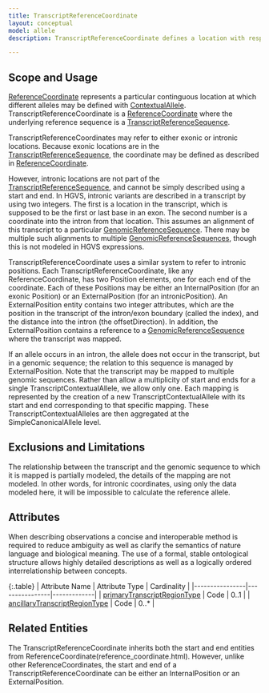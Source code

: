 ```yaml
---
title: TranscriptReferenceCoordinate
layout: conceptual
model: allele
description: TranscriptReferenceCoordinate defines a location with respect to a <a href="../reference_sequence/transcript_reference_sequence.html">TranscriptReferenceSequence</a>.  A TranscriptReferenceCoordinate can be defined for both exonic positions, which are part of the transcript, and intronic positions, which are not.

---
```


Scope and Usage
---------------

[ReferenceCoordinate](reference_coordinate.html) represents a particular continguous location at which different alleles may be defined with [ContextualAllele](contextual_allele.html).  TranscriptReferenceCoordinate is a [ReferenceCoordinate](reference_coordinate.html) where the underlying reference sequence is a [TranscriptReferenceSequence](../reference_sequence/transcript_reference_sequence.html).

TranscriptReferenceCoordinates may refer to either exonic or intronic locations. Because exonic locations are in the [TranscriptReferenceSequence](../reference_sequence/transcript_reference_sequence.html), the coordinate may be defined as described in [ReferenceCoordinate](reference_coordinate.html).

However, intronic locations are not part of the [TranscriptReferenceSequence](../reference_sequence/transcript_reference_sequence.html), and cannot be simply described using a start and end.  In HGVS, intronic variants are described in a transcript by using two integers.  The first is a location in the transcript, which is supposed to be the first or last base in an exon.  The second number is a coordinate into the intron from that location.  This assumes an alignment of this transcript to a particular [GenomicReferenceSequence](genomic_reference_sequence.html).  There may be multiple such alignments to multiple [GenomicReferenceSequences](genomic_reference_sequence.html), though this is not modeled in HGVS expressions.

TranscriptReferenceCoordinate uses a similar system to refer to intronic positions.  Each TranscriptReferenceCoordinate, like any ReferenceCoordinate, has two Position elements, one for each end of the coordinate.  Each of these Positions may be either an InternalPosition (for an exonic Position) or an ExternalPosition (for an intronicPosition).  An ExternalPosition entity contains two integer attributes, which are the position in the transcript of the intron/exon boundary (called the index), and the distance into the intron (the offsetDirection).   In addition, the ExternalPosition contains a reference to a [GenomicReferenceSequence](genomic_reference_sequence.html) where the transcript was mapped.

If an allele occurs in an intron, the allele does not occur in the transcript, but in a genomic sequence; the relation to this sequence is managed by ExternalPosition.  Note that the transcript may be mapped to multiple genomic sequences.  Rather than allow a multiplicity of start and ends for a single TranscriptContextualAllele, we allow only one.  Each mapping is represented by the creation of a new TranscriptContextualAllele with its start and end corresponding to that specific mapping.  These TranscriptContextualAlleles are then aggregated at the SimpleCanonicalAllele level.

Exclusions and Limitations
--------------------------

The relationship between the transcript and the genomic sequence to which it is mapped is partially modeled, the details of the mapping are not modeled.  In other words, for intronic coordinates, using only the data modeled here, it will be impossible to calculate the reference allele.

Attributes
----------

When describing observations a concise and interoperable method is required to reduce ambiguity as well as clarify the semantics of nature language and biological meaning. The use of a formal, stable ontological structure allows highly detailed descriptions as well as a logically ordered interrelationship between concepts.

{:.table}
| Attribute Name | Attribute Type | Cardinality |
|----------------|----------------|-------------|
| [primaryTranscriptRegionType](/value_set_list/primary_transcript_region_type.html) | Code | 0..1 |
| [ancillaryTranscriptRegionType](/value_set_list/ancillary_transcript_region_type.html) | Code | 0..* |

Related Entities
----------------

The TranscriptReferenceCoordinate inherits both the start and end entities from ReferenceCoordinate(reference_coordinate.html).  However, unlike other ReferenceCoordinates, the start and end of a TranscriptReferenceCoordinate can be either an InternalPosition or an ExternalPosition.
